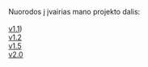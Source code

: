 Nuorodos į įvairias mano projekto dalis:<br/>
 <br/>
 [v1.1](https://github.com/MatasSepikas/Project2/tree/v1.1))<br/>
 [v1.2](https://github.com/MatasSepikas/Project2/tree/v1.2)<br/>
 [v1.5](https://github.com/MatasSepikas/Project2/tree/v1.5)<br/>
 [v2.0](https://github.com/MatasSepikas/Project2/tree/v2.0-atsiskaitymui)
[]()
